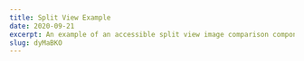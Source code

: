 ```yaml
---
title: Split View Example
date: 2020-09-21
excerpt: An example of an accessible split view image comparison component.
slug: dyMaBKO
---
```

